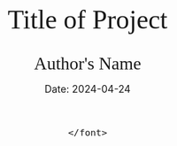 <div align=center STYLE="page-break-after: always;">
<!--敲几个回车-->
    <br/><br/><br/><br/><br/><br/><br/><br/><br/><br/><br/><br/>
<!--标题调整，在这里选择你想要的字号和字体-->
    <font size=15 face="黑体">
        Title of Project<!--内容自己改-->
    </font>
<!--敲几个回车-->
    <br/><br/><br/>
    <font size=6 face="楷体">
        Author's Name<!--内容自己改-->
    </font>
<!--敲几个回车-->
    <br/><br/>
    <font size = 4>
        Date: 2024-04-24<!--内容自己改--><br/>
        <br/>
        <br/>
        
    </font>
</div>

